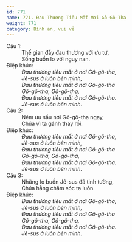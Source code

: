 ```yaml
---
id: 771
name: 771. Đau Thương Tiêu Mất Mơi Gô-Gô-Tha
weight: 771
category: Bình an, vui vẻ
---
```

<dl><dt>Câu 1:</dt><dd data-verse="1">Thế gian đầy đau thương với ưu tư, <br/>Sống buồn lo với nguy nan. </dd><dt>Điệp khúc:</dt><dd data-chorus="1"><em>Đau thương tiêu mất ở nơi Gô-gô-tha, <br/>Jê-sus ở luôn bên mình, <br/>Đau thương tiêu mất ở nơi Gô-gô-tha <br/>Gô-gô-tha, Gô-gô-tha, <br/>Đau thương tiêu mất ở nơi Gô-gô-tha. <br/>Jê-sus ở luôn bên mình. </em></dd><dt>Câu 2:</dt><dd data-verse="2">Ném ưu sầu nơi Gô-gô-tha ngay, <br/>Chúa vì ta gánh thay rồi. </dd><dt>Điệp khúc:</dt><dd data-chorus="1"><em>Đau thương tiêu mất ở nơi Gô-gô-tha, <br/>Jê-sus ở luôn bên mình, <br/>Đau thương tiêu mất ở nơi Gô-gô-tha <br/>Gô-gô-tha, Gô-gô-tha, <br/>Đau thương tiêu mất ở nơi Gô-gô-tha. <br/>Jê-sus ở luôn bên mình. </em></dd><dt>Câu 3:</dt><dd data-verse="3">Những lo buồn Jê-sus đã tinh tường, <br/>Chúa hằng chăm sóc ta luôn. </dd><dt>Điệp khúc:</dt><dd data-chorus="1"><em>Đau thương tiêu mất ở nơi Gô-gô-tha, <br/>Jê-sus ở luôn bên mình, <br/>Đau thương tiêu mất ở nơi Gô-gô-tha <br/>Gô-gô-tha, Gô-gô-tha, <br/>Đau thương tiêu mất ở nơi Gô-gô-tha. <br/>Jê-sus ở luôn bên mình. </em></dd></dl>

